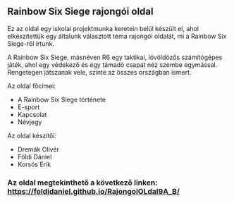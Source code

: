## Rainbow Six Siege rajongói oldal

Ez az oldal egy iskolai projektmunka keretein belül készült el, ahol elkészítettük egy általunk választott téma rajongói oldalát, mi a Rainbow Six Siege-ről írtunk.

A Rainbow Six Siege, másnéven R6 egy taktikai, lövöldözős számítógépes játék, ahol egy védekező és egy támadó csapat néz szembe egymással. Rengetegen játszanak vele, szinte az összes országban ismert. 

Az oldal főcímei:
- A Rainbow Six Siege története
- E-sport
- Kapcsolat
- Névjegy

Az oldal készítői:
- Dremák Olivér
- Földi Dániel
- Korsós Erik


### Az oldal megtekinthető a következő linken: https://foldidaniel.github.io/RajongoiOLdal9A_B/